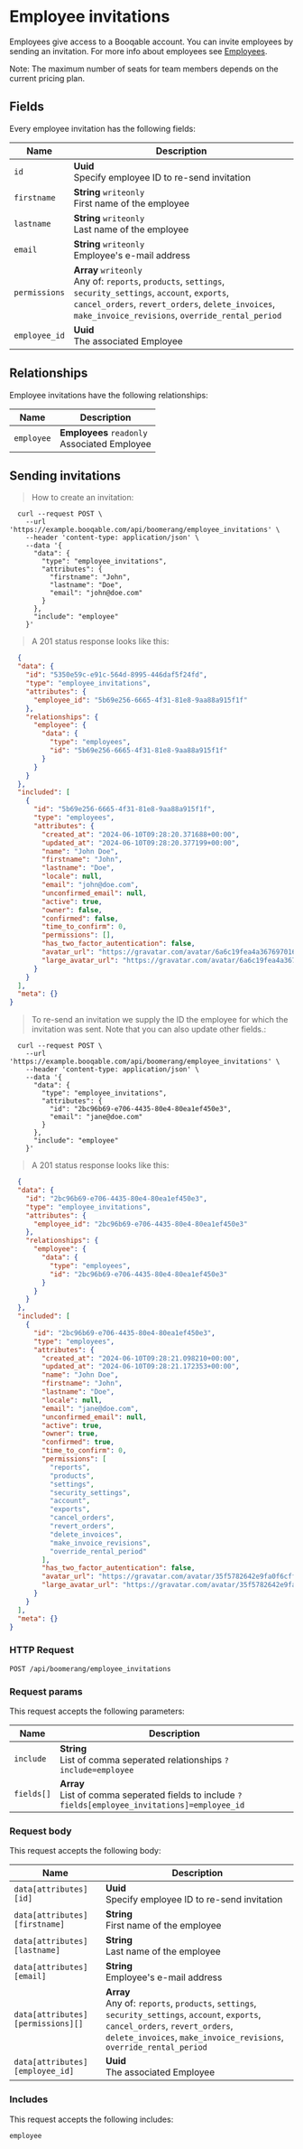 # Employee invitations

Employees give access to a Booqable account. You can invite employees by sending an invitation. For more info about employees see [Employees](#employees).

<aside class="notice">
  Note: The maximum number of seats for team members depends on the current pricing plan.
</aside>

## Fields
Every employee invitation has the following fields:

Name | Description
-- | --
`id` | **Uuid** <br>Specify employee ID to re-send invitation
`firstname` | **String** `writeonly`<br>First name of the employee
`lastname` | **String** `writeonly`<br>Last name of the employee
`email` | **String** `writeonly`<br>Employee's e-mail address
`permissions` | **Array** `writeonly`<br>Any of: `reports`, `products`, `settings`, `security_settings`, `account`, `exports`, `cancel_orders`, `revert_orders`, `delete_invoices`, `make_invoice_revisions`, `override_rental_period`
`employee_id` | **Uuid** <br>The associated Employee


## Relationships
Employee invitations have the following relationships:

Name | Description
-- | --
`employee` | **Employees** `readonly`<br>Associated Employee


## Sending invitations



> How to create an invitation:

```shell
  curl --request POST \
    --url 'https://example.booqable.com/api/boomerang/employee_invitations' \
    --header 'content-type: application/json' \
    --data '{
      "data": {
        "type": "employee_invitations",
        "attributes": {
          "firstname": "John",
          "lastname": "Doe",
          "email": "john@doe.com"
        }
      },
      "include": "employee"
    }'
```

> A 201 status response looks like this:

```json
  {
  "data": {
    "id": "5350e59c-e91c-564d-8995-446daf5f24fd",
    "type": "employee_invitations",
    "attributes": {
      "employee_id": "5b69e256-6665-4f31-81e8-9aa88a915f1f"
    },
    "relationships": {
      "employee": {
        "data": {
          "type": "employees",
          "id": "5b69e256-6665-4f31-81e8-9aa88a915f1f"
        }
      }
    }
  },
  "included": [
    {
      "id": "5b69e256-6665-4f31-81e8-9aa88a915f1f",
      "type": "employees",
      "attributes": {
        "created_at": "2024-06-10T09:28:20.371688+00:00",
        "updated_at": "2024-06-10T09:28:20.377199+00:00",
        "name": "John Doe",
        "firstname": "John",
        "lastname": "Doe",
        "locale": null,
        "email": "john@doe.com",
        "unconfirmed_email": null,
        "active": true,
        "owner": false,
        "confirmed": false,
        "time_to_confirm": 0,
        "permissions": [],
        "has_two_factor_autentication": false,
        "avatar_url": "https://gravatar.com/avatar/6a6c19fea4a3676970167ce51f39e6ee.png?d=404",
        "large_avatar_url": "https://gravatar.com/avatar/6a6c19fea4a3676970167ce51f39e6ee.png?d=mm&size=200"
      }
    }
  ],
  "meta": {}
}
```


> To re-send an invitation we supply the ID the employee for which the invitation was sent.
Note that you can also update other fields.:

```shell
  curl --request POST \
    --url 'https://example.booqable.com/api/boomerang/employee_invitations' \
    --header 'content-type: application/json' \
    --data '{
      "data": {
        "type": "employee_invitations",
        "attributes": {
          "id": "2bc96b69-e706-4435-80e4-80ea1ef450e3",
          "email": "jane@doe.com"
        }
      },
      "include": "employee"
    }'
```

> A 201 status response looks like this:

```json
  {
  "data": {
    "id": "2bc96b69-e706-4435-80e4-80ea1ef450e3",
    "type": "employee_invitations",
    "attributes": {
      "employee_id": "2bc96b69-e706-4435-80e4-80ea1ef450e3"
    },
    "relationships": {
      "employee": {
        "data": {
          "type": "employees",
          "id": "2bc96b69-e706-4435-80e4-80ea1ef450e3"
        }
      }
    }
  },
  "included": [
    {
      "id": "2bc96b69-e706-4435-80e4-80ea1ef450e3",
      "type": "employees",
      "attributes": {
        "created_at": "2024-06-10T09:28:21.098210+00:00",
        "updated_at": "2024-06-10T09:28:21.172353+00:00",
        "name": "John Doe",
        "firstname": "John",
        "lastname": "Doe",
        "locale": null,
        "email": "jane@doe.com",
        "unconfirmed_email": null,
        "active": true,
        "owner": true,
        "confirmed": true,
        "time_to_confirm": 0,
        "permissions": [
          "reports",
          "products",
          "settings",
          "security_settings",
          "account",
          "exports",
          "cancel_orders",
          "revert_orders",
          "delete_invoices",
          "make_invoice_revisions",
          "override_rental_period"
        ],
        "has_two_factor_autentication": false,
        "avatar_url": "https://gravatar.com/avatar/35f5782642e9fa0f6cfff5a552e2ae97.png?d=404",
        "large_avatar_url": "https://gravatar.com/avatar/35f5782642e9fa0f6cfff5a552e2ae97.png?d=mm&size=200"
      }
    }
  ],
  "meta": {}
}
```

### HTTP Request

`POST /api/boomerang/employee_invitations`

### Request params

This request accepts the following parameters:

Name | Description
-- | --
`include` | **String** <br>List of comma seperated relationships `?include=employee`
`fields[]` | **Array** <br>List of comma seperated fields to include `?fields[employee_invitations]=employee_id`


### Request body

This request accepts the following body:

Name | Description
-- | --
`data[attributes][id]` | **Uuid** <br>Specify employee ID to re-send invitation
`data[attributes][firstname]` | **String** <br>First name of the employee
`data[attributes][lastname]` | **String** <br>Last name of the employee
`data[attributes][email]` | **String** <br>Employee's e-mail address
`data[attributes][permissions][]` | **Array** <br>Any of: `reports`, `products`, `settings`, `security_settings`, `account`, `exports`, `cancel_orders`, `revert_orders`, `delete_invoices`, `make_invoice_revisions`, `override_rental_period`
`data[attributes][employee_id]` | **Uuid** <br>The associated Employee


### Includes

This request accepts the following includes:

`employee`





